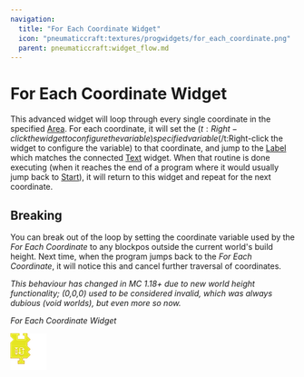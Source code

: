 ```yaml
---
navigation:
  title: "For Each Coordinate Widget"
  icon: "pneumaticcraft:textures/progwidgets/for_each_coordinate.png"
  parent: pneumaticcraft:widget_flow.md
---
```


# For Each Coordinate Widget

This advanced widget will loop through every single coordinate in the specified [Area](./area.md). For each coordinate, it will set the <Color hex="#880">$(t:Right-click the widget to configure the variable)specified variable$(/t:Right-click the widget to configure the variable)</Color> to that coordinate, and jump to the [Label](./label.md) which matches the connected [Text](./text.md) widget. When that routine is done executing (when it reaches the end of a program where it would usually jump back to [Start](./start.md)), it will return to this widget and repeat for the next coordinate.

## Breaking

You can break out of the loop by setting the coordinate variable used by the *For Each Coordinate* to any blockpos outside the current world's build height. Next time, when the program jumps back to the *For Each Coordinate*, it will notice this and cancel further traversal of coordinates.

*This behaviour has changed in MC 1.18+ due to new world height functionality; (0,0,0) used to be considered invalid, which was always dubious (void worlds), but even more so now.*

*For Each Coordinate Widget*

![](for_each_coordinate.png)

